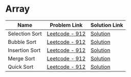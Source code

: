 # Array


| Name       | Problem Link                       | Solution Link                      |
|--------------------|------------------------------------|-----------------------------------|
| Selection Sort          | [Leetcode - 912](https://leetcode.com/problems/sort-an-array)                | [Solution](https://github.com/moinhameed27/Ultimate-DSA/blob/main/Sorting/Selection_Sort.cpp)              |
| Bubble Sort          | [Leetcode - 912](https://leetcode.com/problems/sort-an-array)                | [Solution](https://github.com/moinhameed27/Ultimate-DSA/blob/main/Sorting/Bubble_Sort.cpp)              |
| Insertion Sort          | [Leetcode - 912](https://leetcode.com/problems/sort-an-array)                | [Solution](https://github.com/moinhameed27/Ultimate-DSA/blob/main/Sorting/Insertion_Sort.cpp)              |
| Merge Sort          | [Leetcode - 912](https://leetcode.com/problems/sort-an-array)                | [Solution](https://github.com/moinhameed27/Ultimate-DSA/blob/main/Sorting/Merge_Sort.cpp)              |
| Quick Sort          | [Leetcode - 912](https://leetcode.com/problems/sort-an-array)                | [Solution](https://github.com/moinhameed27/Ultimate-DSA/blob/main/Sorting/Quick_Sort.cpp)              |





